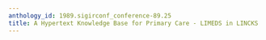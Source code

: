 ```yaml
---
anthology_id: 1989.sigirconf_conference-89.25
title: A Hypertext Knowledge Base for Primary Care - LIMEDS in LINCKS
---
```

